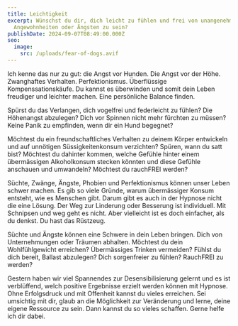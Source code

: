 ```yaml
---
title: Leichtigkeit
excerpt: Wünschst du dir, dich leicht zu fühlen und frei von unangenehmen
  Angewohnheiten oder Ängsten zu sein?
publishDate: 2024-09-07T08:49:00.000Z
seo:
  image:
    src: /uploads/fear-of-dogs.avif
---
```

Ich kenne das nur zu gut: die Angst vor Hunden. Die Angst vor der Höhe. Zwanghaftes Verhalten. Perfektionismus. Überflüssige Kompenssationskäufe. Du kannst es überwinden und somit dein Leben freudiger und leichter machen. Eine persönliche Balance finden.

Spürst du das Verlangen, dich vogelfrei und federleicht zu fühlen? Die Höhenangst abzulegen? Dich vor Spinnen nicht mehr fürchten zu müssen? Keine Panik zu empfinden, wenn dir ein Hund begegnet?

Möchtest du ein freundschaftliches Verhalten zu deinem Körper entwickeln und auf unnötigen Süssigkeitenkonsum verzichten? Spüren, wann du satt bist? Möchtest du dahinter kommen, welche Gefühle hinter einem übermässigen Alkoholkonsum stecken könnten und diese Gefühle anschauen und umwandeln? Möchtest du rauchFREI werden? 

Süchte, Zwänge, Ängste, Phobien und Perfektionismus können unser Leben schwer machen. Es gib so viele Gründe, warum übermässiger Konsum entsteht, wie es Menschen gibt. Darum gibt es auch in der Hypnose nicht die eine Lösung. Der Weg zur Linderung oder Besserung ist individuell. Mit Schnipsen und weg geht es nicht. Aber vielleicht ist es doch einfacher, als du denkst. Du hast das Rüstzeug.

Süchte und Ängste können eine Schwere in dein Leben bringen. Dich von Unternehmungen oder Träumen abhalten. Möchtest du dein Wohlfühlgewicht erreichen? Übermässiges Trinken vermeiden?  Fühlst du dich bereit, Ballast abzulegen? Dich sorgenfreier zu fühlen? RauchFREI zu werden? 

Gestern haben wir viel Spannendes zur Desensibilisierung gelernt und es ist verblüffend, welch positive Ergebnisse erzielt werden können mit Hypnose. Ohne Erfolgsdruck und mit Offenheit kannst du vieles erreichen. Sei umsichtig mit dir, glaub an die Möglichkeit zur Veränderung und lerne, deine eigene Ressource zu sein. Dann kannst du so vieles schaffen. Gerne helfe ich dir dabei.
